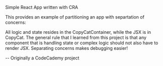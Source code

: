 Simple React App written with CRA

This provides an example of partitioning an app with separtation of concerns:

All logic and state resides in the CopyCatContainer, while the JSX is in CopyCat. The general rule that I learned from this project is that any component that is handling state or complex logic should not also have to render JSX. Separating concerns makes debugging easier!

-- Originally a CodeCademy project

